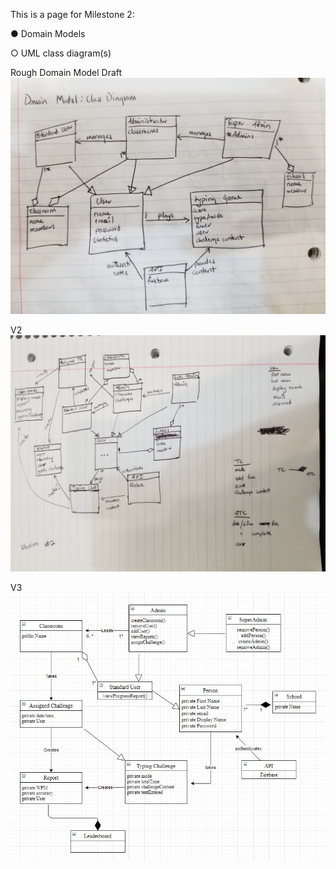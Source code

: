 This is a page for Milestone 2:

● Domain Models

○ UML class diagram(s)

Rough Domain Model Draft
![Domain_Model_Draft_](uploads/7955795c21922687110b6f0bac6b4521/Domain_Model_Draft_.jpg)

V2
![Domain_Model_Draft_V2_](uploads/36484b2c5a3b0ec91ee82ea34e759983/Domain_Model_Draft_V2_.jpg)

V3
![Domain_Model_V3](uploads/1c4b203eeb4463cdb7063e571bfd33eb/Domain_Model_V3.jpg)